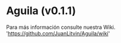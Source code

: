 # Aguila (v0.1.1)

Para más información consulte nuestra Wiki.
'https://github.com/JuanLitvin/Aguila/wiki'